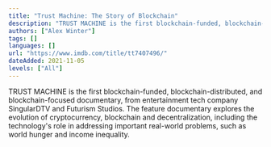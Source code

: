 ```yaml
---
title: "Trust Machine: The Story of Blockchain"
description: "TRUST MACHINE is the first blockchain-funded, blockchain-distributed, and blockchain-focused documentary, from entertainment tech company SingularDTV and Futurism Studios."
authors: ["Alex Winter"]
tags: []
languages: []
url: "https://www.imdb.com/title/tt7407496/"
dateAdded: 2021-11-05
levels: ["All"]
---
```


TRUST MACHINE is the first blockchain-funded, blockchain-distributed, and blockchain-focused documentary, from entertainment tech company SingularDTV and Futurism Studios. The feature documentary explores the evolution of cryptocurrency, blockchain and decentralization, including the technology's role in addressing important real-world problems, such as world hunger and income inequality.